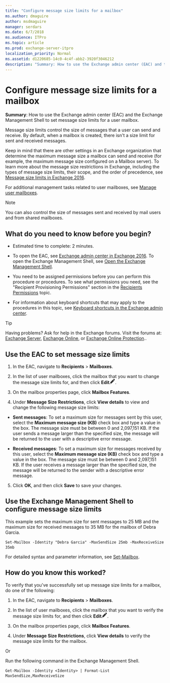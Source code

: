 ```yaml
---
title: "Configure message size limits for a mailbox"
ms.author: dmaguire
author: msdmaguire
manager: serdars
ms.date: 6/7/2018
ms.audience: ITPro
ms.topic: article
ms.prod: exchange-server-itpro
localization_priority: Normal
ms.assetid: d1220685-14c0-4c4f-abb2-3920f3046212
description: "Summary: How to use the Exchange admin center (EAC) and the Exchange Management Shell to set message size limits for a user mailbox."
---
```


# Configure message size limits for a mailbox

 **Summary**: How to use the Exchange admin center (EAC) and the Exchange Management Shell to set message size limits for a user mailbox.
  
Message size limits control the size of messages that a user can send and receive. By default, when a mailbox is created, there isn't a size limit for sent and received messages.
  
Keep in mind that there are other settings in an Exchange organization that determine the maximum message size a mailbox can send and receive (for example, the maximum message size configured on a Mailbox server). To learn more about the message size restrictions in Exchange, including the types of message size limits, their scope, and the order of precedence, see [Message size limits in Exchange 2016](../../mail-flow/message-size-limits.md).
  
For additional management tasks related to user mailboxes, see [Manage user mailboxes](user-mailboxes.md).
  
> [!NOTE]
> You can also control the size of messages sent and received by mail users and from shared mailboxes. 
  
## What do you need to know before you begin?

- Estimated time to complete: 2 minutes.
    
- To open the EAC, see [Exchange admin center in Exchange 2016](../../architecture/client-access/exchange-admin-center.md). To open the Exchange Management Shell, see [Open the Exchange Management Shell](http://technet.microsoft.com/library/63976059-25f8-4b4f-b597-633e78b803c0.aspx).
    
- You need to be assigned permissions before you can perform this procedure or procedures. To see what permissions you need, see the "Recipient Provisioning Permissions" section in the [Recipients Permissions](../../permissions/feature-permissions/recipient-permissions.md) topic. 
    
- For information about keyboard shortcuts that may apply to the procedures in this topic, see [Keyboard shortcuts in the Exchange admin center](../../about-documentation/exchange-admin-center-keyboard-shortcuts.md).
    
> [!TIP]
> Having problems? Ask for help in the Exchange forums. Visit the forums at: [Exchange Server](https://go.microsoft.com/fwlink/p/?linkId=60612), [Exchange Online](https://go.microsoft.com/fwlink/p/?linkId=267542), or [Exchange Online Protection](https://go.microsoft.com/fwlink/p/?linkId=285351).. 
  
## Use the EAC to set message size limits

1. In the EAC, navigate to **Recipients** \> **Mailboxes**.
    
2. In the list of user mailboxes, click the mailbox that you want to change the message size limits for, and then click **Edit**![Edit icon](../../media/ITPro_EAC_EditIcon.png).
    
3. On the mailbox properties page, click **Mailbox Features**.
    
4. Under **Message Size Restrictions**, click **View details** to view and change the following message size limits: 
    
  - **Sent messages**: To set a maximum size for messages sent by this user, select the **Maximum message size (KB)** check box and type a value in the box. The message size must be between 0 and 2,097,151 KB. If the user sends a message larger than the specified size, the message will be returned to the user with a descriptive error message. 
    
  - **Received messages**: To set a maximum size for messages received by this user, select the **Maximum message size (KB)** check box and type a value in the box. The message size must be between 0 and 2,097,151 KB. If the user receives a message larger than the specified size, the message will be returned to the sender with a descriptive error message. 
    
5. Click **OK**, and then click **Save** to save your changes. 
    
## Use the Exchange Management Shell to configure message size limits

This example sets the maximum size for sent messages to 25 MB and the maximum size for received messages to 35 MB for the mailbox of Debra Garcia.
  
```
Set-Mailbox -Identity "Debra Garcia" -MaxSendSize 25mb -MaxReceiveSize 35mb
```

For detailed syntax and parameter information, see [Set-Mailbox](http://technet.microsoft.com/library/a0d413b9-d949-4df6-ba96-ac0906dedae2.aspx).
  
## How do you know this worked?

To verify that you've successfully set up message size limits for a mailbox, do one of the following:
  
1. In the EAC, navigate to **Recipients** \> **Mailboxes**.
    
2. In the list of user mailboxes, click the mailbox that you want to verify the message size limits for, and then click **Edit**![Edit icon](../../media/ITPro_EAC_EditIcon.png).
    
3. On the mailbox properties page, click **Mailbox Features**.
    
4. Under **Message Size Restrictions**, click **View details** to verify the message size limits for the mailbox. 
    
Or
  
Run the following command in the Exchange Management Shell.
  
```
Get-Mailbox -Identity <Identity> | Format-List MaxSendSize,MaxReceiveSize
```


